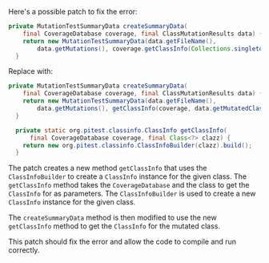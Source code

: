 Here's a possible patch to fix the error:
```java
private MutationTestSummaryData createSummaryData(
    final CoverageDatabase coverage, final ClassMutationResults data) {
    return new MutationTestSummaryData(data.getFileName(),
        data.getMutations(), coverage.getClassInfo(Collections.singleton(data.getMutatedClass())));
  }
```

Replace with:
```java
private MutationTestSummaryData createSummaryData(
    final CoverageDatabase coverage, final ClassMutationResults data) {
    return new MutationTestSummaryData(data.getFileName(),
        data.getMutations(), getClassInfo(coverage, data.getMutatedClass()));
  }

  private static org.pitest.classinfo.ClassInfo getClassInfo(
      final CoverageDatabase coverage, final Class<?> clazz) {
    return new org.pitest.classinfo.ClassInfoBuilder(clazz).build();
  }
```
The patch creates a new method `getClassInfo` that uses the `ClassInfoBuilder` to create a `ClassInfo` instance for the given class. The `getClassInfo` method takes the `CoverageDatabase` and the class to get the `ClassInfo` for as parameters. The `ClassInfoBuilder` is used to create a new `ClassInfo` instance for the given class.


The `createSummaryData` method is then modified to use the new `getClassInfo` method to get the `ClassInfo` for the mutated class.


This patch should fix the error and allow the code to compile and run correctly.